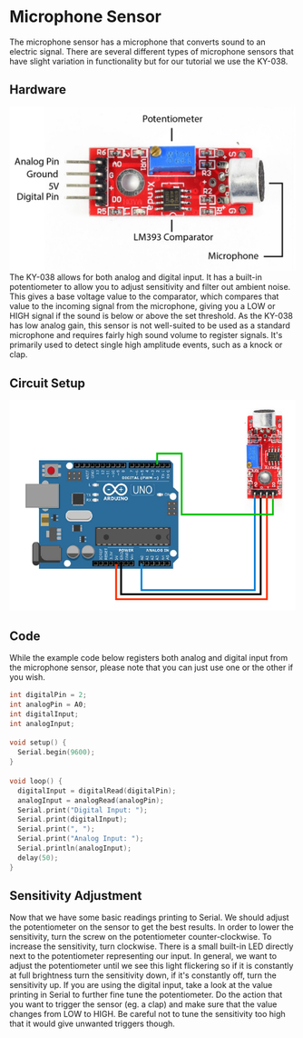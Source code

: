 # Microphone Sensor

The microphone sensor has a microphone that converts sound to an electric signal. There are several different types of microphone sensors that have slight variation in functionality but for our tutorial we use the KY-038.

## Hardware
![ky038](./images/ky038.png)
The KY-038 allows for both analog and digital input. It has a built-in potentiometer to allow you to adjust sensitivity and filter out ambient noise. This gives a base voltage value to the comparator, which compares that value to the incoming signal from the microphone, giving you a LOW or HIGH signal if the sound is below or above the set threshold. As the KY-038 has low analog gain, this sensor is not well-suited to be used as a standard microphone and requires fairly high sound volume to register signals. It's primarily used to detect single high amplitude events, such as a knock or clap.

## Circuit Setup

![ky038setup](./images/ky038circuit.png)

## Code

While the example code below registers both analog and digital input from the microphone sensor, please note that you can just use one or the other if you wish.

```C++
int digitalPin = 2;
int analogPin = A0;
int digitalInput;
int analogInput;

void setup() {
  Serial.begin(9600);
}

void loop() {
  digitalInput = digitalRead(digitalPin);
  analogInput = analogRead(analogPin);
  Serial.print("Digital Input: ");
  Serial.print(digitalInput);
  Serial.print(", ");
  Serial.print("Analog Input: ");
  Serial.println(analogInput);
  delay(50);
}
```

## Sensitivity Adjustment

Now that we have some basic readings printing to Serial. We should adjust the potentiometer on the sensor to get the best results. In order to lower the sensitivity, turn the screw on the potentiometer counter-clockwise. To increase the sensitivity, turn clockwise. There is a small built-in LED directly next to the potentiometer representing our input. In general, we want to adjust the potentiometer until we see this light flickering so if it is constantly at full brightness turn the sensitivity down, if it's constantly off, turn the sensitivity up. If you are using the digital input, take a look at the value printing in Serial to further fine tune the potentiometer. Do the action that you want to trigger the sensor (eg. a clap) and make sure that the value changes from LOW to HIGH. Be careful not to tune the sensitivity too high that it would give unwanted triggers though.
